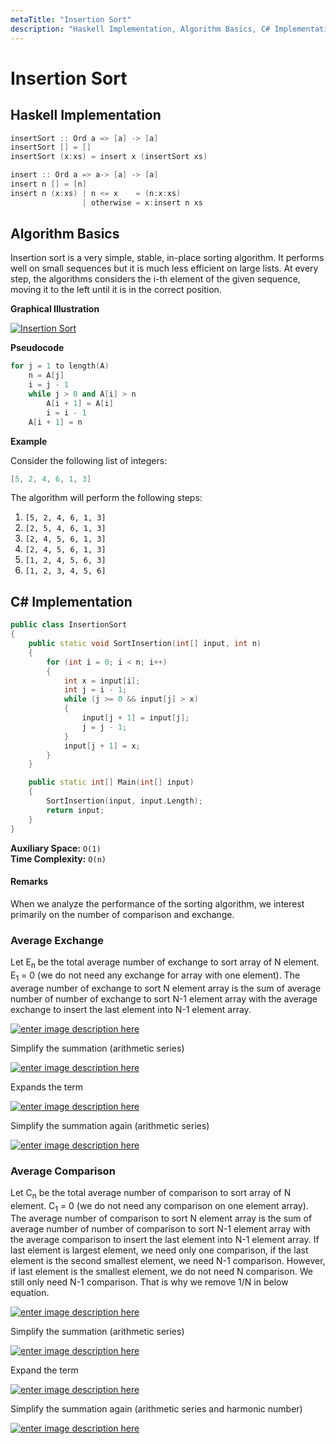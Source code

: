 ```yaml
---
metaTitle: "Insertion Sort"
description: "Haskell Implementation, Algorithm Basics, C# Implementation"
---
```


# Insertion Sort



## Haskell Implementation


```cpp
insertSort :: Ord a => [a] -> [a]
insertSort [] = []
insertSort (x:xs) = insert x (insertSort xs)

insert :: Ord a => a-> [a] -> [a]
insert n [] = [n]
insert n (x:xs) | n <= x    = (n:x:xs)
                | otherwise = x:insert n xs

```



## Algorithm Basics


Insertion sort is a very simple, stable, in-place sorting algorithm. It performs well on small sequences but it is much less efficient on large lists.
At every step, the algorithms considers the i-th element of the given sequence, moving it to the left until it is in the correct position.

**Graphical Illustration**

[<img src="http://i.stack.imgur.com/Jn79T.jpg" alt="Insertion Sort" />](http://i.stack.imgur.com/Jn79T.jpg)

**Pseudocode**

```cpp
for j = 1 to length(A)
    n = A[j]
    i = j - 1
    while j > 0 and A[i] > n
        A[i + 1] = A[i]
        i = i - 1
    A[i + 1] = n

```

**Example**

Consider the following list of integers:

```cpp
[5, 2, 4, 6, 1, 3]

```

The algorithm will perform the following steps:

1. `[5, 2, 4, 6, 1, 3]`
1. `[2, 5, 4, 6, 1, 3]`
1. `[2, 4, 5, 6, 1, 3]`
1. `[2, 4, 5, 6, 1, 3]`
1. `[1, 2, 4, 5, 6, 3]`
1. `[1, 2, 3, 4, 5, 6]`



## C# Implementation


```cpp
public class InsertionSort
{
    public static void SortInsertion(int[] input, int n)
    {
        for (int i = 0; i < n; i++)
        {
            int x = input[i];
            int j = i - 1;
            while (j >= 0 && input[j] > x)
            {
                input[j + 1] = input[j];
                j = j - 1;
            }
            input[j + 1] = x;
        }
    }

    public static int[] Main(int[] input)
    {
        SortInsertion(input, input.Length);
        return input;
    }
}

```

**Auxiliary Space:** `O(1)`<br>
**Time Complexity:** `O(n)`



#### Remarks


When we analyze the performance of the sorting algorithm, we interest primarily on the number of comparison and exchange.

### Average Exchange

Let E<sub>n</sub> be the total average number of exchange to sort array of N element. E<sub>1</sub> = 0 (we do not need any exchange for array with one element). The average number of exchange to sort  N  element array is the sum of average number of number of exchange to sort  N-1  element array with the average exchange to insert the last element into  N-1  element array.

[<img src="http://i.stack.imgur.com/0I2Ba.gif" alt="enter image description here" />](http://i.stack.imgur.com/0I2Ba.gif)

Simplify the summation (arithmetic series)

[<img src="http://i.stack.imgur.com/i6vUV.gif" alt="enter image description here" />](http://i.stack.imgur.com/i6vUV.gif)

Expands the term

[<img src="http://i.stack.imgur.com/qQGAc.gif" alt="enter image description here" />](http://i.stack.imgur.com/qQGAc.gif)

Simplify the summation again (arithmetic series)

[<img src="http://i.stack.imgur.com/D4Iye.gif" alt="enter image description here" />](http://i.stack.imgur.com/D4Iye.gif)

### Average Comparison

Let C<sub>n</sub> be the total average number of comparison to sort array of N element. C<sub>1</sub> = 0 (we do not need any comparison on one element array). The average number of comparison to sort N element array is the sum of average number of number of comparison to sort  N-1  element array with the average comparison to insert the last element into  N-1  element array. If last element is largest element, we need only one comparison, if the last element is the second smallest element, we need  N-1  comparison. However, if last element is the smallest element, we do not need  N  comparison. We still only need  N-1  comparison. That is why we remove  1/N  in below equation.

[<img src="http://i.stack.imgur.com/CsWkN.gif" alt="enter image description here" />](http://i.stack.imgur.com/CsWkN.gif)

Simplify the summation (arithmetic series)

[<img src="http://i.stack.imgur.com/V4kOL.gif" alt="enter image description here" />](http://i.stack.imgur.com/V4kOL.gif)

Expand the term

[<img src="http://i.stack.imgur.com/RtUcF.gif" alt="enter image description here" />](http://i.stack.imgur.com/RtUcF.gif)

Simplify the summation again (arithmetic series and harmonic number)

[<img src="http://i.stack.imgur.com/b6ViQ.gif" alt="enter image description here" />](http://i.stack.imgur.com/b6ViQ.gif)

